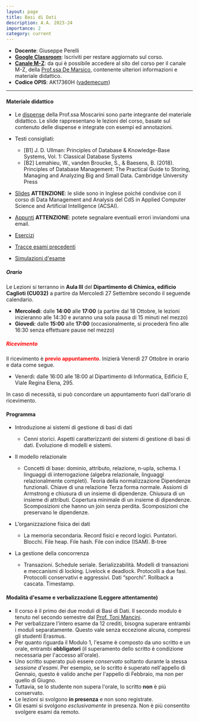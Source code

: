 ```yaml
---
layout: page
title: Basi di Dati 
description: A.A. 2023-24
importance: 2
category: current
---
```


 - **Docente**: Giuseppe Perelli
 - **[Google Classroom](https://classroom.google.com/c/NjMzNTU2MTY4NjQz?cjc=7s3zywu)**: Iscriviti per restare aggiornato sul corso.
 - **[Canale M-Z](https://sites.google.com/a/di.uniroma1.it/basidati-modulo1-mz/home-page)**: da qui è possibile accedere al sito del corso per il canale M-Z, della [Prof.ssa De Marsico](https://sites.google.com/a/di.uniroma1.it/maria-de-marsico/), contenente ulteriori informazioni e materiale didattico.
 - **Codice OPIS**: AK17360H ([vademecum](https://www.uniroma1.it/sites/default/files/field_file_allegati/vademecum_per_studenti_opis_2023_24_1.pdf))
 
------

#### Materiale didattico
- Le [dispense](https://drive.google.com/drive/folders/1UrkpkqsKYDZc0lVb6J7dihBmiNj6NAxf?usp=sharing) della Prof.ssa Moscarini sono parte integrante del materiale didattico.
Le slide rappresentano le lezioni del corso, basate sul contenuto delle dispense e integrate con esempi ed annotazioni. 

- Testi consigliati:
  - [B1] J. D. Ullman: Principles of Database & Knowledge-Base Systems, Vol. 1: Classical Database Systems
  - [B2] Lemahieu, W., vanden Broucke, S., & Baesens, B. (2018). Principles of Database Management: The Practical Guide to Storing, Managing and Analyzing Big and Small Data. Cambridge University Press

- [Slides](https://drive.google.com/drive/folders/1w_x8EK4SN6WiPuuDG8XtrqjxfVCga3f9?usp=sharing) **ATTENZIONE**: le slide sono in Inglese poiché condivise con il corso di Data Management and Analysis del CdS in Applied Computer Science and Artificial Intelligence (ACSAI).
- [Appunti](https://drive.google.com/drive/folders/12YOdTpneBSp8hhmSqzJwPvkqhAgsVBSE?usp=sharing) **ATTENZIONE**: potete segnalare eventuali errori inviandomi una email.
- [Esercizi](https://drive.google.com/drive/folders/1QOCK7AH_EAsXF9O8VkjT857pkg91c1q6?usp=sharing)
- [Tracce esami precedenti](https://drive.google.com/drive/folders/1oM1vfoahHk9_7yUsAkjScHhQ43AUx-8T?usp=sharing)
- [Simulazioni d'esame](https://drive.google.com/drive/folders/1pS9mx_8nD_AJ3J4s7EcgOYSkfVucxWcm?usp=sharing)

##### **Orario**

  Le Lezioni si terranno in **Aula III** del **Dipartimento di Chimica, edificio Caglioti (CU032)** a partire da Mercoledì 27 Settembre secondo il seguende calendario.

- **Mercoledì**: dalle **14:00** alle **17:00** (a partire dal 18 Ottobre, le lezioni inizieranno alle 14:30 e avranno una sola pausa di 15 minuti nel mezzo)
- **Giovedì**: dalle **15:00** alle **17:00** (occasionalmente, si procederà fino alle 16:30 senza effettuare pause nel mezzo)

##### **<span style="color:red"> Ricevimento </span>**

Il ricevimento è **<span style="color:red">previo appuntamento</span>**. Inizierà Venerdì 27 Ottobre in orario e data come segue. 

- Venerdì: dalle 16:00 alle 18:00 al Dipartimento di Informatica, Edificio E, Viale Regina Elena, 295.

In caso di necessità, si può concordare un appuntamento fuori dall'orario di ricevimento.
 
#### Programma

- Introduzione ai sistemi di gestione di basi di dati
  - Cenni storici. Aspetti caratterizzanti dei sistemi di gestione di basi di dati. Evoluzione di modelli e sistemi.

- Il modello relazionale
  - Concetti di base: dominio, attributo, relazione, n-upla, schema. I linguaggi di interrogazione (algebra relazionale, linguaggi relazionalmente completi). Teoria della normalizzazione Dipendenze funzionali. Chiave di una relazione Terza forma normale. Assiomi di Armstrong e chiusura di un insieme di dipendenze. Chiusura di un insieme di attributi. Copertura minimale di un insieme di dipendenze. Scomposizioni che hanno un join senza perdita. Scomposizioni che preservano le dipendenze.
- L’organizzazione fisica dei dati
  - La memoria secondaria. Record fisici e record logici. Puntatori. Blocchi. File heap. File hash. File con indice (ISAM). B-tree
- La gestione della concorrenza
  - Transazioni. Schedule seriale. Serializzabilità. Modelli di transazioni e meccanismi di locking. Livelock e deadlock. Protocolli a due fasi. Protocolli conservativi e aggressivi. Dati “sporchi”. Rollback a cascata. Timestamp.


#### Modalità d'esame e verbalizzazione (**Leggere attentamente**)
- Il corso è il primo dei due moduli di Basi di Dati. Il secondo modulo è tenuto nel secondo semestre dal [Prof. Toni Mancini](http://tmancini.di.uniroma1.it/index.php).
- Per verbalizzare l'intero esame da 12 crediti, bisogna superare entrambi i moduli separatamente. Questo vale senza eccezione alcuna, compresi gli studenti Erasmus.
- Per quanto riguarda il Modulo 1, l'esame è composto da uno scritto e un orale, entrambi **obbligatori** (il superamento dello scritto è condizione necessaria per l'accesso all'orale).
- Uno scritto superato può essere *conservato* soltanto durante la stessa *sessione d'esami*. Per esempio, se lo scritto è superato nell'appello di Gennaio, questo è valido anche per l'appello di Febbraio, ma non per quello di Giugno.
- Tuttavia, se lo studente non supera l'orale, lo scritto **non** è più conservato.
- Le lezioni si svolgono **in presenza** e non sono registrate.
- Gli esami si svolgono *esclusivamente* in presenza. Non è più consentito svolgere esami da remoto.
